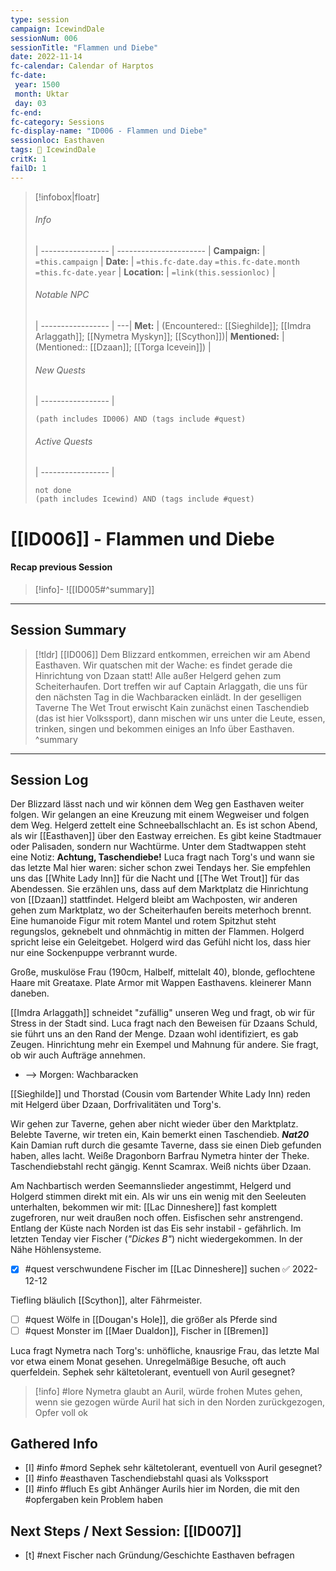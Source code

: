 ```yaml
---
type: session
campaign: IcewindDale
sessionNum: 006
sessionTitle: "Flammen und Diebe"
date: 2022-11-14
fc-calendar: Calendar of Harptos
fc-date:
 year: 1500
 month: Uktar
 day: 03
fc-end:
fc-category: Sessions
fc-display-name: "ID006 - Flammen und Diebe"
sessionloc: Easthaven
tags: 📅 IcewindDale
critK: 1
failD: 1
---
```

>[!infobox|floatr]
>###### Info
>  |
 > ----------------- | ---------------------- |
> **Campaign:** | `=this.campaign` |
> **Date:** | `=this.fc-date.day` `=this.fc-date.month` `=this.fc-date.year` |
> **Location:** | `=link(this.sessionloc)` |
> ###### Notable NPC
>  |
 > ----------------- | ---|
 > **Met:** | (Encountered:: [[Sieghilde]]; [[Imdra Arlaggath]]; [[Nymetra Myskyn]]; [[Scython]])|
 > **Mentioned:** | (Mentioned:: [[Dzaan]]; [[Torga Icevein]]) |
 > ###### New Quests
>  |
 > ----------------- | 
 > ```tasks
 > (path includes ID006) AND (tags include #quest)
 > ```
 >###### Active Quests
>  |
 > ----------------- | 
 > ```tasks
 > not done
 > (path includes Icewind) AND (tags include #quest)
 > ```
# [[ID006]] - Flammen und Diebe
#### Recap previous Session
>[!info]-
![[ID005#^summary]]

---

## Session Summary
> [!tldr] [[ID006]]
> Dem Blizzard entkommen, erreichen wir am Abend Easthaven. Wir quatschen mit der Wache: es findet gerade die Hinrichtung von Dzaan statt! Alle außer Helgerd gehen zum Scheiterhaufen. Dort treffen wir auf Captain Arlaggath, die uns für den nächsten Tag in die Wachbaracken einlädt. In der geselligen Taverne The Wet Trout erwischt Kain zunächst einen Taschendieb (das ist hier Volkssport), dann mischen wir uns unter die Leute, essen, trinken, singen und bekommen einiges an Info über Easthaven.
> ^summary
---

## Session Log

Der Blizzard lässt nach und wir können dem Weg gen Easthaven weiter folgen. Wir gelangen an eine Kreuzung mit einem Wegweiser und folgen dem Weg. Helgerd zettelt eine Schneeballschlacht an. Es ist schon Abend, als wir [[Easthaven]] über den Eastway erreichen. Es gibt keine Stadtmauer oder Palisaden, sondern nur Wachtürme. Unter dem Stadtwappen steht eine Notiz: **Achtung, Taschendiebe!**
Luca fragt nach Torg's und wann sie das letzte Mal hier waren: sicher schon zwei Tendays her.
Sie empfehlen uns das [[White Lady Inn]] für die Nacht und [[The Wet Trout]] für das Abendessen.
Sie erzählen uns, dass auf dem Marktplatz die Hinrichtung von [[Dzaan]] stattfindet.
Helgerd bleibt am Wachposten, wir anderen gehen zum Marktplatz, wo der Scheiterhaufen bereits meterhoch brennt. Eine humanoide Figur mit rotem Mantel und rotem Spitzhut steht regungslos, geknebelt und ohnmächtig in mitten der Flammen.
Holgerd spricht leise ein Geleitgebet. Holgerd wird das Gefühl nicht los, dass hier nur eine Sockenpuppe verbrannt wurde.

Große, muskulöse Frau (190cm, Halbelf, mittelalt 40), blonde, geflochtene Haare mit Greataxe. Plate Armor mit Wappen Easthavens. kleinerer Mann daneben.

[[Imdra Arlaggath]] schneidet "zufällig" unseren Weg und fragt, ob wir für Stress in der Stadt sind. Luca fragt nach den Beweisen für Dzaans Schuld, sie führt uns an den Rand der Menge.
Dzaan wohl identifiziert, es gab Zeugen. Hinrichtung mehr ein Exempel und Mahnung für andere. Sie fragt, ob wir auch Aufträge annehmen.
- --> Morgen: Wachbaracken

[[Sieghilde]] und Thorstad (Cousin vom Bartender White Lady Inn) reden mit Helgerd über Dzaan, Dorfrivalitäten und Torg's.

Wir gehen zur Taverne, gehen aber nicht wieder über den Marktplatz. Belebte Taverne, wir treten ein, Kain bemerkt einen Taschendieb. ***Nat20*** Kain
Damian ruft durch die gesamte Taverne, dass sie einen Dieb gefunden haben, alles lacht.
Weiße Dragonborn Barfrau Nymetra hinter der Theke.
Taschendiebstahl recht gängig.
Kennt Scamrax. Weiß nichts über Dzaan.

Am Nachbartisch werden Seemannslieder angestimmt, Helgerd und Holgerd stimmen direkt mit ein. Als wir uns ein wenig mit den Seeleuten unterhalten, bekommen wir mit:
[[Lac Dinneshere]] fast komplett zugefroren, nur weit draußen noch offen. Eisfischen sehr anstrengend. Entlang der Küste nach Norden ist das Eis sehr instabil - gefährlich. Im letzten Tenday vier Fischer (*"Dickes B"*) nicht wiedergekommen. In der Nähe Höhlensysteme.
- [x] #quest verschwundene Fischer im [[Lac Dinneshere]] suchen ✅ 2022-12-12

Tiefling bläulich [[Scython]], alter Fährmeister.  
- [ ] #quest Wölfe in [[Dougan's Hole]], die größer als Pferde sind
- [ ] #quest Monster im [[Maer Dualdon]], Fischer in [[Bremen]]

Luca fragt Nymetra nach Torg's: unhöfliche, knausrige Frau, das letzte Mal vor etwa einem Monat gesehen. Unregelmäßige Besuche, oft auch querfeldein. Sephek sehr kältetolerant, eventuell von Auril gesegnet?

>[!info] #lore
Nymetra glaubt an Auril, würde frohen Mutes gehen, wenn sie gezogen würde
Auril hat sich in den Norden zurückgezogen, Opfer voll ok


## Gathered Info
- [I] #info #mord Sephek sehr kältetolerant, eventuell von Auril gesegnet?
- [I] #info #easthaven Taschendiebstahl quasi als Volkssport
- [I] #info #fluch Es gibt Anhänger Aurils hier im Norden, die mit den #opfergaben kein Problem haben

## Next Steps / Next Session: [[ID007]]
- [t] #next Fischer nach Gründung/Geschichte Easthaven befragen